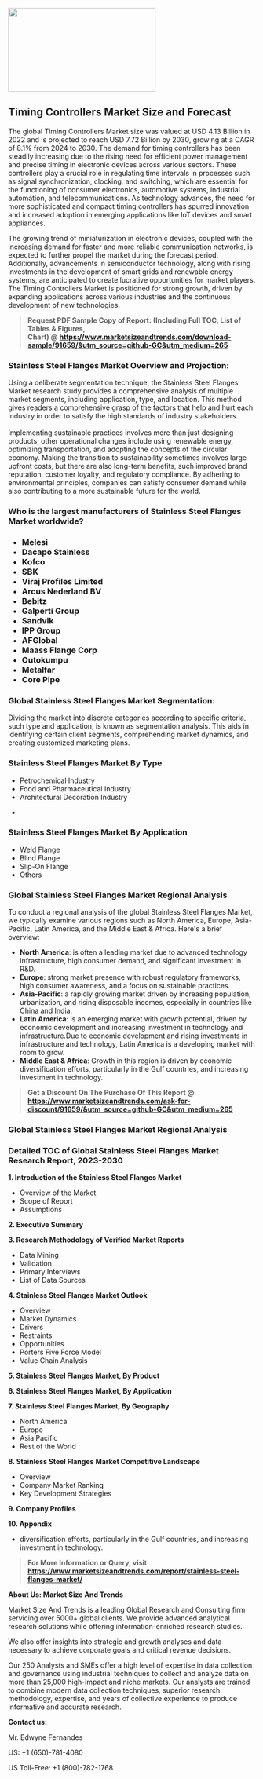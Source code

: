 <p><img class="alignnone size-medium wp-image-20088" src="https://ffe5etoiles.com/wp-content/uploads/2024/12/MST1-300x171.png" alt="" width="300" height="171" /></p><h2>Timing Controllers Market Size and Forecast</h2><p>The global Timing Controllers Market size was valued at USD 4.13 Billion in 2022 and is projected to reach USD 7.72 Billion by 2030, growing at a CAGR of 8.1% from 2024 to 2030. The demand for timing controllers has been steadily increasing due to the rising need for efficient power management and precise timing in electronic devices across various sectors. These controllers play a crucial role in regulating time intervals in processes such as signal synchronization, clocking, and switching, which are essential for the functioning of consumer electronics, automotive systems, industrial automation, and telecommunications. As technology advances, the need for more sophisticated and compact timing controllers has spurred innovation and increased adoption in emerging applications like IoT devices and smart appliances.</p><p>The growing trend of miniaturization in electronic devices, coupled with the increasing demand for faster and more reliable communication networks, is expected to further propel the market during the forecast period. Additionally, advancements in semiconductor technology, along with rising investments in the development of smart grids and renewable energy systems, are anticipated to create lucrative opportunities for market players. The Timing Controllers Market is positioned for strong growth, driven by expanding applications across various industries and the continuous development of new technologies.</p></p><blockquote id="" class=""><strong>Request PDF Sample Copy of Report: (Including Full TOC, List of Tables &amp; Figures, Chart)&nbsp;@&nbsp;<strong><a href="https://www.marketsizeandtrends.com/download-sample/91659/&utm_source=github-GC&utm_medium=265" target="_blank">https://www.marketsizeandtrends.com/download-sample/91659/&utm_source=github-GC&utm_medium=265</a></strong></strong></blockquote><h3 id="" class="">Stainless Steel Flanges Market&nbsp;Overview and Projection:</h3><p id="" class="">Using a deliberate segmentation technique, the Stainless Steel Flanges Market research study provides a comprehensive analysis of multiple market segments, including application, type, and location. This method gives readers a comprehensive grasp of the factors that help and hurt each industry in order to satisfy the high standards of industry stakeholders. <br /> <br />Implementing sustainable practices involves more than just designing products; other operational changes include using renewable energy, optimizing transportation, and adopting the concepts of the circular economy. Making the transition to sustainability sometimes involves large upfront costs, but there are also long-term benefits, such improved brand reputation, customer loyalty, and regulatory compliance. By adhering to environmental principles, companies can satisfy consumer demand while also contributing to a more sustainable future for the world.</p><h3 id="" class="">Who is the largest manufacturers of&nbsp;Stainless Steel Flanges Market worldwide?</h3><h3 class=""><p><ul><li>Melesi </li><li> Dacapo Stainless </li><li> Kofco </li><li> SBK </li><li> Viraj Profiles Limited </li><li> Arcus Nederland BV </li><li> Bebitz </li><li> Galperti Group </li><li> Sandvik </li><li> IPP Group </li><li> AFGlobal </li><li> Maass Flange Corp </li><li> Outokumpu </li><li> Metalfar </li><li> Core Pipe</li></ul></p></h3><h3 id="" class="">Global&nbsp;Stainless Steel Flanges Market Segmentation:</h3><p id="" class="">Dividing the market into discrete categories according to specific criteria, such type and application, is known as segmentation analysis. This aids in identifying certain client segments, comprehending market dynamics, and creating customized marketing plans.</p><h3 id="" class="">Stainless Steel Flanges Market&nbsp;By Type</h3><p><p><ul><li>Petrochemical Industry </li><li> Food and Pharmaceutical Industry </li><li> Architectural Decoration Industry </li><li> </p></li></ul></p></p><h3 id="" class="">Stainless Steel Flanges Market&nbsp;By Application</h3><p class=""><p><ul><li>Weld Flange </li><li> Blind Flange </li><li> Slip-On Flange </li><li> Others</li></ul></p></p><h3 id="" class="">Global Stainless Steel Flanges Market Regional Analysis</h3><p id="" class="">To conduct a regional analysis of the global Stainless Steel Flanges Market, we typically examine various regions such as North America, Europe, Asia-Pacific, Latin America, and the Middle East &amp; Africa. Here's a brief overview:</p><ul><li><strong>North America</strong>: is often a leading market due to advanced technology infrastructure, high consumer demand, and significant investment in R&amp;D.</li><li><strong>Europe</strong>: strong market presence with robust regulatory frameworks, high consumer awareness, and a focus on sustainable practices.</li><li><strong>Asia-Pacific</strong>: a rapidly growing market driven by increasing population, urbanization, and rising disposable incomes, especially in countries like China and India.</li><li><strong>Latin America</strong>: is an emerging market with growth potential, driven by economic development and increasing investment in technology and infrastructure.Due to economic development and rising investments in infrastructure and technology, Latin America is a developing market with room to grow.</li><li><strong>Middle East &amp; Africa</strong>: Growth in this region is driven by economic diversification efforts, particularly in the Gulf countries, and increasing investment in technology.</li></ul><blockquote id="" class=""><strong>Get a Discount On The Purchase Of This Report @ <strong><a href="https://www.marketsizeandtrends.com/ask-for-discount/91659/&utm_source=github-GC&utm_medium=265" target="_blank">https://www.marketsizeandtrends.com/ask-for-discount/91659/&utm_source=github-GC&utm_medium=265</a></strong></strong></blockquote><h3 id="" class="">Global Stainless Steel Flanges Market Regional Analysis</h3><h3 id="" class="">Detailed TOC of Global Stainless Steel Flanges Market Research Report, 2023-2030</h3><p id="" class=""><strong>1. Introduction of the Stainless Steel Flanges Market</strong></p><ul><li>Overview of the Market</li><li>Scope of Report</li><li>Assumptions</li></ul><p id="" class=""><strong>2. Executive Summary</strong></p><p id="" class=""><strong>3. Research Methodology of Verified Market Reports</strong></p><ul><li>Data Mining</li><li>Validation</li><li>Primary Interviews</li><li>List of Data Sources</li></ul><p id="" class=""><strong>4. Stainless Steel Flanges Market Outlook</strong></p><ul><li>Overview</li><li>Market Dynamics</li><li>Drivers</li><li>Restraints</li><li>Opportunities</li><li>Porters Five Force Model</li><li>Value Chain Analysis</li></ul><p id="" class=""><strong>5. Stainless Steel Flanges Market, By Product</strong></p><p id="" class=""><strong>6. Stainless Steel Flanges Market, By Application</strong></p><p id="" class=""><strong>7. Stainless Steel Flanges Market, By Geography</strong></p><ul><li>North America</li><li>Europe</li><li>Asia Pacific</li><li>Rest of the World</li></ul><p id="" class=""><strong>8. Stainless Steel Flanges Market Competitive Landscape</strong></p><ul><li>Overview</li><li>Company Market Ranking</li><li>Key Development Strategies</li></ul><p id="" class=""><strong>9. Company Profiles</strong></p><p id="" class=""><strong>10. Appendix</strong></p><ul><li>diversification efforts, particularly in the Gulf countries, and increasing investment in technology.</li></ul><blockquote id="" class=""><strong>For More Information or Query, visit <strong><strong><a href="https://www.marketsizeandtrends.com/report/stainless-steel-flanges-market/" target="_blank">https://www.marketsizeandtrends.com/report/stainless-steel-flanges-market/</a></strong></strong></strong></blockquote><p id="" class=""><strong>About Us: Market Size And Trends</strong></p><p id="" class="">Market Size And Trends is a leading Global Research and Consulting firm servicing over 5000+ global clients. We provide advanced analytical research solutions while offering information-enriched research studies.</p><p id="" class="">We also offer insights into strategic and growth analyses and data necessary to achieve corporate goals and critical revenue decisions.</p><p id="" class="">Our 250 Analysts and SMEs offer a high level of expertise in data collection and governance using industrial techniques to collect and analyze data on more than 25,000 high-impact and niche markets. Our analysts are trained to combine modern data collection techniques, superior research methodology, expertise, and years of collective experience to produce informative and accurate research.</p><p id="" class=""><strong>Contact us:</strong></p><p id="" class="">Mr. Edwyne Fernandes</p><p id="" class="">US: +1 (650)-781-4080</p><p id="" class="">US Toll-Free: +1 (800)-782-1768</p>
